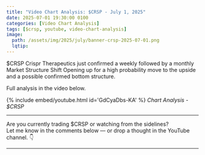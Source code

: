 ```yaml
---
title: "Video Chart Analysis: $CRSP - July 1, 2025"
date: 2025-07-01 19:30:00 0100
categories: [Video Chart Analysis]
tags: [$crsp, youtube, video-chart-analysis]
image:
  path: /assets/img/2025/july/banner-crsp-2025-07-01.png
  lqtip:
---
```


$CRSP Crispr Therapeutics just confirmed a weekly followed by a monthly Market Structure Shift Opening up for a high probability move to the upside and a possible confirmed bottom structure. 

Full analysis in the video below. 


{% include embed/youtube.html id='GdCyaDbs-KA' %}
*Chart Analysis - $CRSP*

---

Are you currently trading $CRSP or watching from the sidelines?  
Let me know in the comments below — or drop a thought in the YouTube channel. 👇

---

<script src="https://giscus.app/client.js"
        data-repo="tradergu/tradergu.github.io-comments"
        data-repo-id="R_kgDOOJkYuA"
        data-category="General"
        data-category-id="DIC_kwDOOJkYuM4CoG-6"
        data-mapping="pathname"
        data-strict="0"
        data-reactions-enabled="1"
        data-emit-metadata="0"
        data-input-position="top"
        data-theme="preferred_color_scheme"
        data-lang="en"
        crossorigin="anonymous"
        async>
</script>
